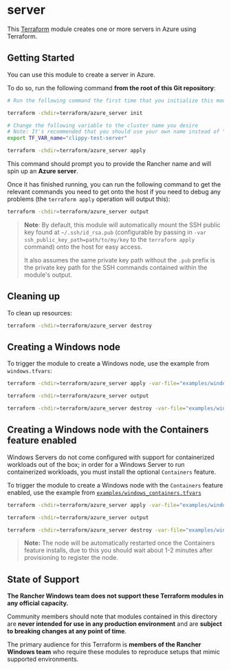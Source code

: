 # server

This [Terraform](https://www.terraform.io/) module creates one or more servers in Azure using Terraform.

## Getting Started

You can use this module to create a server in Azure.

To do so, run the following command **from the root of this Git repository**:

```bash
# Run the following command the first time that you initialize this module to pull in the relevant providers.

terraform -chdir=terraform/azure_server init

# Change the following variable to the cluster name you desire
# Note: It's recommended that you should use your own name instead of "clippy" so that you can identify the resources you create in your cloud provider, should the Terraform module fail for some reason and require manual cleanup of resources.
export TF_VAR_name="clippy-test-server"

terraform -chdir=terraform/azure_server apply
```

This command should prompt you to provide the Rancher name and will spin up an **Azure server**.

Once it has finished running, you can run the following command to get the relevant commands you need to get onto the host if you need to debug any problems (the `terraform apply` operation will output this):

```bash
terraform -chdir=terraform/azure_server output
```

> **Note**: By default, this module will automatically mount the SSH public key found at `~/.ssh/id_rsa.pub` (configurable by passing in `-var ssh_public_key_path=path/to/my/key` to the `terraform apply` command) onto the host for easy access.
>
> It also assumes the same private key path without the `.pub` prefix is the private key path for the SSH commands contained within the module's output.

## Cleaning up

To clean up resources:

```bash
terraform -chdir=terraform/azure_server destroy
```

## Creating a Windows node

To trigger the module to create a Windows node, use the example from `windows.tfvars`:

```bash
terraform -chdir=terraform/azure_server apply -var-file="examples/windows.tfvars"

terraform -chdir=terraform/azure_server output

terraform -chdir=terraform/azure_server destroy -var-file="examples/windows.tfvars"
```

## Creating a Windows node with the Containers feature enabled

Windows Servers do not come configured with support for containerized workloads out of the box; in order for a Windows Server to run containerized workloads, you must install the optional `Containers` feature.

To trigger the module to create a Windows node with the `Containers` feature enabled, use the example from [`examples/windows_containers.tfvars`](./examples/windows_containers.tfvars)

```bash
terraform -chdir=terraform/azure_server apply -var-file="examples/windows_containers.tfvars"

terraform -chdir=terraform/azure_server output

terraform -chdir=terraform/azure_server destroy -var-file="examples/windows_containers.tfvars"
```

> **Note:** The node will be automatically restarted once the Containers feature installs, due to this you should wait about 1-2 minutes after provisioning to register the node.

## State of Support

**The Rancher Windows team does not support these Terraform modules in any official capacity.**

Community members should note that modules contained in this directory are **never intended for use in any production environment** and are **subject to breaking changes at any point of time**.

The primary audience for this Terraform is **members of the Rancher Windows team** who require these modules to reproduce setups that mimic supported environments.
